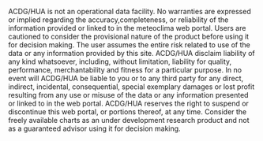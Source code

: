 ACDG/HUA is not an operational data facility. No warranties 
are expressed or implied regarding the accuracy,completeness,
or reliability of the information provided or linked to in the meteoclima 
web portal. Users are cautioned to consider the provisional nature of the product 
before using it for decision making. The user assumes the entire risk
related to use of the data or any information provided by this site. 
ACDG/HUA disclaim liability of any kind whatsoever, including, 
without limitation, liability for quality, performance, merchantability
and fitness for a particular purpose. In no event will ACDG/HUA be liable
to you or to any third party for any direct, indirect, incidental, 
consequential, special exemplary damages or lost profit resulting from 
any use or misuse of the data or any information presented or linked to in the web portal. 
ACDG/HUA reserves the right to suspend or discontinue this web portal, or portions thereof, at any time.
Consider the freely available charts as an under development research product 
and not as a guaranteed advisor using it for decision making.

